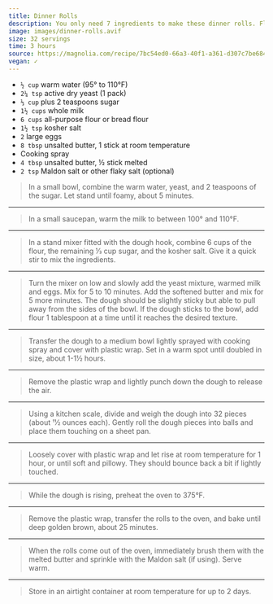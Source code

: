 ```yaml
---
title: Dinner Rolls
description: You only need 7 ingredients to make these dinner rolls. Flaky, soft, and buttery, these fresh dinner rolls outshine any main dish. 
image: images/dinner-rolls.avif
size: 32 servings
time: 3 hours
source: https://magnolia.com/recipe/7bc54ed0-66a3-40f1-a361-d307c7be6849/dinner-rolls/
vegan: ✓
---
```


* `½ cup` warm water (95° to 110°F)
* `2¼ tsp` active dry yeast (1 pack)
* `⅓ cup` plus 2 teaspoons sugar
* `1½ cups` whole milk
* `6 cups` all-purpose flour or bread flour
* `1½ tsp` kosher salt
* `2` large eggs
* `8 tbsp` unsalted butter, 1 stick at room temperature
* Cooking spray
* `4 tbsp` unsalted butter, ½ stick melted
* `2 tsp` Maldon salt or other flaky salt (optional)


> In a small bowl, combine the warm water, yeast, and 2 teaspoons of the sugar. Let stand until foamy, about 5 minutes.

---

> In a small saucepan, warm the milk to between 100° and 110°F.

---

> In a stand mixer fitted with the dough hook, combine 6 cups of the flour, the remaining 1⁄3 cup sugar, and the kosher salt. Give it a quick stir to mix the ingredients.

---

> Turn the mixer on low and slowly add the yeast mixture, warmed milk and eggs. Mix for 5 to 10 minutes. Add the softened butter and mix for 5 more minutes. The dough should be slightly sticky but able to pull away from the sides of the bowl. If the dough sticks to the bowl, add flour 1 tablespoon at a time until it reaches the desired texture.

---

> Transfer the dough to a medium bowl lightly sprayed with cooking spray and cover with plastic wrap. Set in a warm spot until doubled in size, about 1-1½ hours.

---

> Remove the plastic wrap and lightly punch down the dough to release the air.

---

> Using a kitchen scale, divide and weigh the dough into 32 pieces (about 11⁄2 ounces each). Gently roll the dough pieces into balls and place them touching on a sheet pan.

---

> Loosely cover with plastic wrap and let rise at room temperature for 1 hour, or until soft and pillowy. They should bounce back a bit if lightly touched.

---

> While the dough is rising, preheat the oven to 375°F.

---

> Remove the plastic wrap, transfer the rolls to the oven, and bake until deep golden brown, about 25 minutes.

---

> When the rolls come out of the oven, immediately brush them with the melted butter and sprinkle with the Maldon salt (if using). Serve warm.

---

> Store in an airtight container at room temperature for up to 2 days.